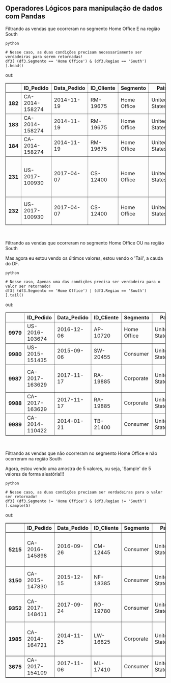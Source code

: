 

## Operadores Lógicos para manipulação de dados com Pandas

Filtrando as vendas que ocorreram no segmento Home Office E na região South
```
python

# Nesse caso, as duas condições precisam necessariamente ser verdadeiras para serem retornadas!
df3[ (df3.Segmento == 'Home Office') & (df3.Regiao == 'South') ].head()
```
out:
<div>
<style scoped>
    .dataframe tbody tr th:only-of-type {
        vertical-align: middle;
    }

    .dataframe tbody tr th {
        vertical-align: top;
    }

    .dataframe thead th {
        text-align: right;
    }
</style>
<table border="1" class="dataframe">
  <thead>
    <tr style="text-align: right;">
      <th></th>
      <th>ID_Pedido</th>
      <th>Data_Pedido</th>
      <th>ID_Cliente</th>
      <th>Segmento</th>
      <th>Pais</th>
      <th>Regiao</th>
      <th>ID_Produto</th>
      <th>Categoria</th>
      <th>Nome_Produto</th>
      <th>Valor_Venda</th>
      <th>Quantidade</th>
    </tr>
  </thead>
  <tbody>
    <tr>
      <th>182</th>
      <td>CA-2014-158274</td>
      <td>2014-11-19</td>
      <td>RM-19675</td>
      <td>Home Office</td>
      <td>United States</td>
      <td>South</td>
      <td>TEC-PH-10003273</td>
      <td>Technology</td>
      <td>AT&amp;T TR1909W</td>
      <td>503.9600</td>
      <td>4.0</td>
    </tr>
    <tr>
      <th>183</th>
      <td>CA-2014-158274</td>
      <td>2014-11-19</td>
      <td>RM-19675</td>
      <td>Home Office</td>
      <td>United States</td>
      <td>South</td>
      <td>TEC-PH-10004896</td>
      <td>Technology</td>
      <td>Nokia Lumia 521 (T-Mobile)</td>
      <td>149.9500</td>
      <td>5.0</td>
    </tr>
    <tr>
      <th>184</th>
      <td>CA-2014-158274</td>
      <td>2014-11-19</td>
      <td>RM-19675</td>
      <td>Home Office</td>
      <td>United States</td>
      <td>South</td>
      <td>TEC-AC-10002345</td>
      <td>Technology</td>
      <td>HP Standard 104 key PS/2 Keyboard</td>
      <td>29.0000</td>
      <td>2.0</td>
    </tr>
    <tr>
      <th>231</th>
      <td>US-2017-100930</td>
      <td>2017-04-07</td>
      <td>CS-12400</td>
      <td>Home Office</td>
      <td>United States</td>
      <td>South</td>
      <td>FUR-TA-10001705</td>
      <td>Furniture</td>
      <td>Bush Advantage Collection Round Conference Table</td>
      <td>233.8600</td>
      <td>2.0</td>
    </tr>
    <tr>
      <th>232</th>
      <td>US-2017-100930</td>
      <td>2017-04-07</td>
      <td>CS-12400</td>
      <td>Home Office</td>
      <td>United States</td>
      <td>South</td>
      <td>FUR-TA-10003473</td>
      <td>Furniture</td>
      <td>Bretford Rectangular Conference Table Tops</td>
      <td>620.6145</td>
      <td>3.0</td>
    </tr>
  </tbody>
</table>
</div>

<br>


Filtrando as vendas que ocorreram no segmento Home Office OU na região South

Mas agora eu estou vendo os últimos valores, estou vendo o 'Tail', a cauda do DF.
```
python

# Nesse caso, Apenas uma das condições precisa ser verdadeira para o valor ser retornado!
df3[ (df3.Segmento == 'Home Office') | (df3.Regiao == 'South') ].tail()
```
out:
<div>
<style scoped>
    .dataframe tbody tr th:only-of-type {
        vertical-align: middle;
    }

    .dataframe tbody tr th {
        vertical-align: top;
    }

    .dataframe thead th {
        text-align: right;
    }
</style>
<table border="1" class="dataframe">
  <thead>
    <tr style="text-align: right;">
      <th></th>
      <th>ID_Pedido</th>
      <th>Data_Pedido</th>
      <th>ID_Cliente</th>
      <th>Segmento</th>
      <th>Pais</th>
      <th>Regiao</th>
      <th>ID_Produto</th>
      <th>Categoria</th>
      <th>Nome_Produto</th>
      <th>Valor_Venda</th>
      <th>Quantidade</th>
    </tr>
  </thead>
  <tbody>
    <tr>
      <th>9979</th>
      <td>US-2016-103674</td>
      <td>2016-12-06</td>
      <td>AP-10720</td>
      <td>Home Office</td>
      <td>United States</td>
      <td>West</td>
      <td>OFF-BI-10002026</td>
      <td>Office Supplies</td>
      <td>Ibico Recycled Linen-Style Covers</td>
      <td>437.472</td>
      <td>14.0</td>
    </tr>
    <tr>
      <th>9980</th>
      <td>US-2015-151435</td>
      <td>2015-09-06</td>
      <td>SW-20455</td>
      <td>Consumer</td>
      <td>United States</td>
      <td>South</td>
      <td>FUR-TA-10001029</td>
      <td>Furniture</td>
      <td>KI Adjustable-Height Table</td>
      <td>85.980</td>
      <td>1.0</td>
    </tr>
    <tr>
      <th>9987</th>
      <td>CA-2017-163629</td>
      <td>2017-11-17</td>
      <td>RA-19885</td>
      <td>Corporate</td>
      <td>United States</td>
      <td>South</td>
      <td>TEC-AC-10001539</td>
      <td>Technology</td>
      <td>Logitech G430 Surround Sound Gaming Headset wi...</td>
      <td>79.990</td>
      <td>1.0</td>
    </tr>
    <tr>
      <th>9988</th>
      <td>CA-2017-163629</td>
      <td>2017-11-17</td>
      <td>RA-19885</td>
      <td>Corporate</td>
      <td>United States</td>
      <td>South</td>
      <td>TEC-PH-10004006</td>
      <td>Technology</td>
      <td>Panasonic KX - TS880B Telephone</td>
      <td>206.100</td>
      <td>5.0</td>
    </tr>
    <tr>
      <th>9989</th>
      <td>CA-2014-110422</td>
      <td>2014-01-21</td>
      <td>TB-21400</td>
      <td>Consumer</td>
      <td>United States</td>
      <td>South</td>
      <td>FUR-FU-10001889</td>
      <td>Furniture</td>
      <td>Ultra Door Pull Handle</td>
      <td>25.248</td>
      <td>3.0</td>
    </tr>
  </tbody>
</table>
</div>

<br>

Filtrando as vendas que não ocorreram no segmento Home Office e não ocorreram na região South

Agora, estou vendo uma amostra de 5 valores, ou seja, 'Sample' de 5 valores de forma aleatória!!!
```
python

# Nesse caso, as duas condições precisam ser verdadeiras para o valor ser retornado!
df3[ (df3.Segmento != 'Home Office') & (df3.Regiao != 'South') ].sample(5)
```
out:
<div>
<style scoped>
    .dataframe tbody tr th:only-of-type {
        vertical-align: middle;
    }

    .dataframe tbody tr th {
        vertical-align: top;
    }

    .dataframe thead th {
        text-align: right;
    }
</style>
<table border="1" class="dataframe">
  <thead>
    <tr style="text-align: right;">
      <th></th>
      <th>ID_Pedido</th>
      <th>Data_Pedido</th>
      <th>ID_Cliente</th>
      <th>Segmento</th>
      <th>Pais</th>
      <th>Regiao</th>
      <th>ID_Produto</th>
      <th>Categoria</th>
      <th>Nome_Produto</th>
      <th>Valor_Venda</th>
      <th>Quantidade</th>
    </tr>
  </thead>
  <tbody>
    <tr>
      <th>5215</th>
      <td>CA-2016-145898</td>
      <td>2016-09-26</td>
      <td>CM-12445</td>
      <td>Consumer</td>
      <td>United States</td>
      <td>West</td>
      <td>OFF-PA-10001667</td>
      <td>Office Supplies</td>
      <td>Great White Multi-Use Recycled Paper (20Lb. an...</td>
      <td>29.900</td>
      <td>5.0</td>
    </tr>
    <tr>
      <th>3150</th>
      <td>CA-2015-147830</td>
      <td>2015-12-15</td>
      <td>NF-18385</td>
      <td>Consumer</td>
      <td>United States</td>
      <td>East</td>
      <td>TEC-AC-10002049</td>
      <td>Technology</td>
      <td>Plantronics Savi W720 Multi-Device Wireless He...</td>
      <td>2025.360</td>
      <td>6.0</td>
    </tr>
    <tr>
      <th>9352</th>
      <td>CA-2017-148411</td>
      <td>2017-09-24</td>
      <td>RO-19780</td>
      <td>Consumer</td>
      <td>United States</td>
      <td>Central</td>
      <td>FUR-CH-10003973</td>
      <td>Furniture</td>
      <td>GuestStacker Chair with Chrome Finish Legs</td>
      <td>520.464</td>
      <td>2.0</td>
    </tr>
    <tr>
      <th>1985</th>
      <td>CA-2014-164721</td>
      <td>2014-11-25</td>
      <td>LW-16825</td>
      <td>Corporate</td>
      <td>United States</td>
      <td>West</td>
      <td>OFF-PA-10000575</td>
      <td>Office Supplies</td>
      <td>Wirebound Message Books, Four 2 3/4 x 5 White ...</td>
      <td>26.760</td>
      <td>4.0</td>
    </tr>
    <tr>
      <th>3675</th>
      <td>CA-2017-154109</td>
      <td>2017-11-06</td>
      <td>ML-17410</td>
      <td>Consumer</td>
      <td>United States</td>
      <td>East</td>
      <td>OFF-PA-10000157</td>
      <td>Office Supplies</td>
      <td>Xerox 191</td>
      <td>47.952</td>
      <td>3.0</td>
    </tr>
  </tbody>
</table>
</div>

<br>

